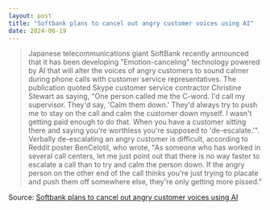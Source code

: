 ```yaml
---
layout: post
title: "Softbank plans to cancel out angry customer voices using AI"
date: 2024-06-19
---
```


> Japanese telecommunications giant SoftBank recently announced that it has
been developing "Emotion-canceling" technology powered by AI that will
alter the voices of angry customers to sound calmer during phone calls with
customer service representatives. The publication quoted Skype customer
service contractor Christine Stewart as saying, "One person called me the
C-word. I'd call my supervisor. They'd say, 'Calm them down.' They'd always
try to push me to stay on the call and calm the customer down myself. I
wasn't getting paid enough to do that. When you have a customer sitting
there and saying you're worthless you're supposed to 'de-escalate.'".
Verbally de-escalating an angry customer is difficult, according to Reddit
poster BenCelotil, who wrote, "As someone who has worked in several call
centers, let me just point out that there is no way faster to escalate a
call than to try and calm the person down. If the angry person on the other
end of the call thinks you're just trying to placate and push them off
somewhere else, they're only getting more pissed."

Source: [Softbank plans to cancel out angry customer voices using AI](
https://arstechnica.com/?p=2032137)

